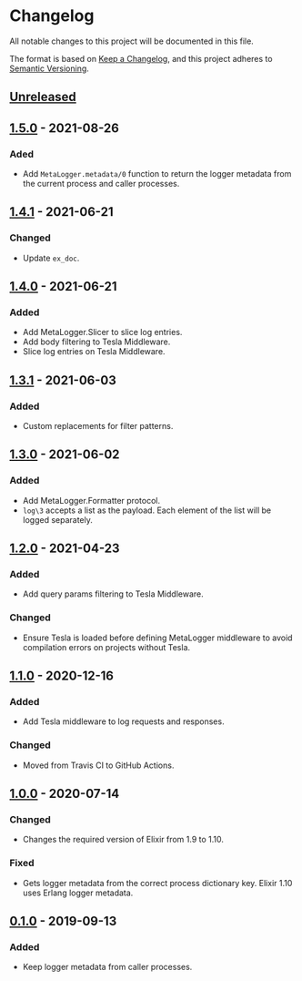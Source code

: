 # Changelog
All notable changes to this project will be documented in this file.

The format is based on [Keep a Changelog](https://keepachangelog.com/en/1.0.0/),
and this project adheres to [Semantic Versioning](https://semver.org/spec/v2.0.0.html).

## [Unreleased]

## [1.5.0] - 2021-08-26
### Aded
- Add `MetaLogger.metadata/0` function to return the logger metadata from the current process and
  caller processes.

## [1.4.1] - 2021-06-21
### Changed
- Update `ex_doc`.

## [1.4.0] - 2021-06-21
### Added
- Add MetaLogger.Slicer to slice log entries.
- Add body filtering to Tesla Middleware.
- Slice log entries on Tesla Middleware.

## [1.3.1] - 2021-06-03
### Added
- Custom replacements for filter patterns.

## [1.3.0] - 2021-06-02
### Added
- Add MetaLogger.Formatter protocol.
- `log\3` accepts a list as the payload. Each element of the list will be logged separately.

## [1.2.0] - 2021-04-23
### Added
- Add query params filtering to Tesla Middleware.

### Changed
- Ensure Tesla is loaded before defining MetaLogger middleware to avoid
compilation errors on projects without Tesla.

## [1.1.0] - 2020-12-16
### Added
- Add Tesla middleware to log requests and responses.

### Changed
- Moved from Travis CI to GitHub Actions.

## [1.0.0] - 2020-07-14
### Changed
- Changes the required version of Elixir from 1.9 to 1.10.

### Fixed
- Gets logger metadata from the correct process dictionary key. Elixir 1.10
uses Erlang logger metadata.

## [0.1.0] - 2019-09-13
### Added
- Keep logger metadata from caller processes.

[Unreleased]: https://github.com/FindHotel/meta_logger/compare/1.5.0...HEAD
[1.5.0]: https://github.com/FindHotel/meta_logger/compare/1.4.1...1.5.0
[1.4.1]: https://github.com/FindHotel/meta_logger/compare/1.4.0...1.4.1
[1.4.0]: https://github.com/FindHotel/meta_logger/compare/1.3.1...1.4.0
[1.3.1]: https://github.com/FindHotel/meta_logger/compare/1.3.0...1.3.1
[1.3.0]: https://github.com/FindHotel/meta_logger/compare/1.2.0...1.3.0
[1.2.0]: https://github.com/FindHotel/meta_logger/compare/1.1.0...1.2.0
[1.1.0]: https://github.com/FindHotel/meta_logger/compare/1.0.0...1.1.0
[1.0.0]: https://github.com/FindHotel/meta_logger/compare/0.1.0...1.0.0
[0.1.0]: https://github.com/FindHotel/meta_logger/releases/tag/0.1.0
